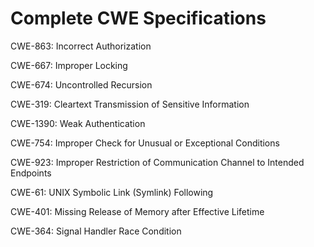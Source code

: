 

# Complete CWE Specifications

CWE-863: Incorrect Authorization

CWE-667: Improper Locking

CWE-674: Uncontrolled Recursion

CWE-319: Cleartext Transmission of Sensitive Information

CWE-1390: Weak Authentication

CWE-754: Improper Check for Unusual or Exceptional Conditions

CWE-923: Improper Restriction of Communication Channel to Intended Endpoints

CWE-61: UNIX Symbolic Link (Symlink) Following

CWE-401: Missing Release of Memory after Effective Lifetime

CWE-364: Signal Handler Race Condition